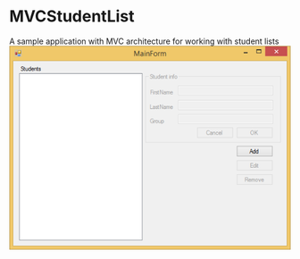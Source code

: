 # MVCStudentList
A sample application with MVC architecture for working with student lists
<br>
![Screenshot](image.png)
